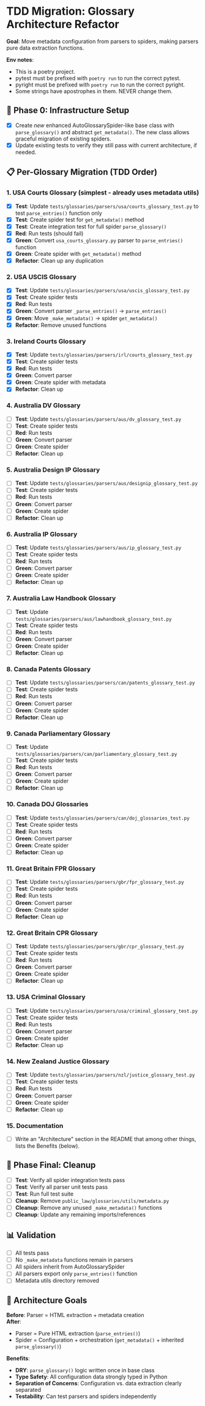 # TDD Migration: Glossary Architecture Refactor

**Goal**: Move metadata configuration from parsers to spiders, making parsers pure data extraction functions.

**Env notes**:
- This is a poetry project.
- pytest must be prefixed with `poetry run` to run the correct pytest.
- pyright must be prefixed with `poetry run` to run the correct pyright.
- Some strings have apostrophes in them. NEVER change them.

## 🔧 **Phase 0: Infrastructure Setup**
- [x] Create _new_ enhanced AutoGlossarySpider-like base class with `parse_glossary()` and abstract `get_metadata()`. The new class allows graceful migration of existing spiders.
- [x] Update existing tests to verify they still pass with current architecture, if needed.

## 📋 **Per-Glossary Migration (TDD Order)**

### **1. USA Courts Glossary** (simplest - already uses metadata utils)
- [x] **Test**: Update `tests/glossaries/parsers/usa/courts_glossary_test.py` to test `parse_entries()` function only
- [x] **Test**: Create spider test for `get_metadata()` method  
- [x] **Test**: Create integration test for full spider `parse_glossary()`
- [x] **Red**: Run tests (should fail)
- [x] **Green**: Convert `usa_courts_glossary.py` parser to `parse_entries()` function
- [x] **Green**: Create spider with `get_metadata()` method
- [x] **Refactor**: Clean up any duplication

### **2. USA USCIS Glossary**
- [x] **Test**: Update `tests/glossaries/parsers/usa/uscis_glossary_test.py` 
- [x] **Test**: Create spider tests
- [x] **Red**: Run tests
- [x] **Green**: Convert parser `_parse_entries()` → `parse_entries()`
- [x] **Green**: Move `_make_metadata()` → spider `get_metadata()`
- [x] **Refactor**: Remove unused functions

### **3. Ireland Courts Glossary**
- [x] **Test**: Update `tests/glossaries/parsers/irl/courts_glossary_test.py`
- [x] **Test**: Create spider tests  
- [x] **Red**: Run tests
- [x] **Green**: Convert parser
- [x] **Green**: Create spider with metadata
- [x] **Refactor**: Clean up

### **4. Australia DV Glossary**
- [ ] **Test**: Update `tests/glossaries/parsers/aus/dv_glossary_test.py`
- [ ] **Test**: Create spider tests
- [ ] **Red**: Run tests  
- [ ] **Green**: Convert parser
- [ ] **Green**: Create spider
- [ ] **Refactor**: Clean up

### **5. Australia Design IP Glossary**
- [ ] **Test**: Update `tests/glossaries/parsers/aus/designip_glossary_test.py`
- [ ] **Test**: Create spider tests
- [ ] **Red**: Run tests
- [ ] **Green**: Convert parser
- [ ] **Green**: Create spider
- [ ] **Refactor**: Clean up

### **6. Australia IP Glossary**
- [ ] **Test**: Update `tests/glossaries/parsers/aus/ip_glossary_test.py`
- [ ] **Test**: Create spider tests
- [ ] **Red**: Run tests
- [ ] **Green**: Convert parser
- [ ] **Green**: Create spider
- [ ] **Refactor**: Clean up

### **7. Australia Law Handbook Glossary**
- [ ] **Test**: Update `tests/glossaries/parsers/aus/lawhandbook_glossary_test.py`
- [ ] **Test**: Create spider tests
- [ ] **Red**: Run tests
- [ ] **Green**: Convert parser
- [ ] **Green**: Create spider
- [ ] **Refactor**: Clean up

### **8. Canada Patents Glossary**
- [ ] **Test**: Update `tests/glossaries/parsers/can/patents_glossary_test.py`
- [ ] **Test**: Create spider tests
- [ ] **Red**: Run tests
- [ ] **Green**: Convert parser
- [ ] **Green**: Create spider
- [ ] **Refactor**: Clean up

### **9. Canada Parliamentary Glossary**
- [ ] **Test**: Update `tests/glossaries/parsers/can/parliamentary_glossary_test.py`
- [ ] **Test**: Create spider tests
- [ ] **Red**: Run tests
- [ ] **Green**: Convert parser
- [ ] **Green**: Create spider
- [ ] **Refactor**: Clean up

### **10. Canada DOJ Glossaries**
- [ ] **Test**: Update `tests/glossaries/parsers/can/doj_glossaries_test.py`
- [ ] **Test**: Create spider tests
- [ ] **Red**: Run tests
- [ ] **Green**: Convert parser
- [ ] **Green**: Create spider
- [ ] **Refactor**: Clean up

### **11. Great Britain FPR Glossary**
- [ ] **Test**: Update `tests/glossaries/parsers/gbr/fpr_glossary_test.py`
- [ ] **Test**: Create spider tests
- [ ] **Red**: Run tests
- [ ] **Green**: Convert parser
- [ ] **Green**: Create spider
- [ ] **Refactor**: Clean up

### **12. Great Britain CPR Glossary**
- [ ] **Test**: Update `tests/glossaries/parsers/gbr/cpr_glossary_test.py`
- [ ] **Test**: Create spider tests
- [ ] **Red**: Run tests
- [ ] **Green**: Convert parser
- [ ] **Green**: Create spider
- [ ] **Refactor**: Clean up

### **13. USA Criminal Glossary**
- [ ] **Test**: Update `tests/glossaries/parsers/usa/criminal_glossary_test.py`
- [ ] **Test**: Create spider tests
- [ ] **Red**: Run tests
- [ ] **Green**: Convert parser
- [ ] **Green**: Create spider
- [ ] **Refactor**: Clean up

### **14. New Zealand Justice Glossary**
- [ ] **Test**: Update `tests/glossaries/parsers/nzl/justice_glossary_test.py`
- [ ] **Test**: Create spider tests
- [ ] **Red**: Run tests
- [ ] **Green**: Convert parser
- [ ] **Green**: Create spider
- [ ] **Refactor**: Clean up

### **15. Documentation**
- [ ] Write an "Architecture" section in the README that among other things, lists the Benefits (below).

## 🧹 **Phase Final: Cleanup**
- [ ] **Test**: Verify all spider integration tests pass
- [ ] **Test**: Verify all parser unit tests pass  
- [ ] **Test**: Run full test suite
- [ ] **Cleanup**: Remove `public_law/glossaries/utils/metadata.py`
- [ ] **Cleanup**: Remove any unused `_make_metadata()` functions
- [ ] **Cleanup**: Update any remaining imports/references

## 📊 **Validation**
- [ ] All tests pass
- [ ] No `_make_metadata` functions remain in parsers
- [ ] All spiders inherit from AutoGlossarySpider
- [ ] All parsers export only `parse_entries()` function
- [ ] Metadata utils directory removed

## 🎯 **Architecture Goals**

**Before**: Parser = HTML extraction + metadata creation  
**After**: 
- Parser = Pure HTML extraction (`parse_entries()`)
- Spider = Configuration + orchestration (`get_metadata()` + inherited `parse_glossary()`)

**Benefits**:
- **DRY**: `parse_glossary()` logic written once in base class
- **Type Safety**: All configuration data strongly typed in Python
- **Separation of Concerns**: Configuration vs. data extraction clearly separated
- **Testability**: Can test parsers and spiders independently 
